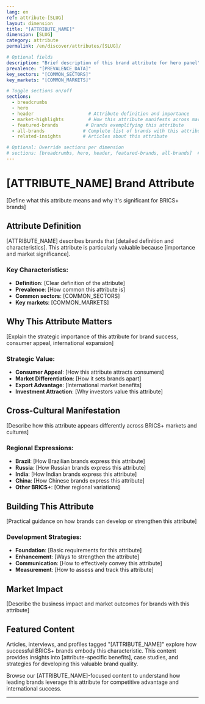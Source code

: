 ```yaml
---
lang: en
ref: attribute-[SLUG]
layout: dimension
title: "[ATTRIBUTE_NAME]"
dimension: [SLUG]
category: attribute
permalink: /en/discover/attributes/[SLUG]/

# Optional fields
description: "Brief description of this brand attribute for hero panel"
prevalence: "[PREVALENCE_DATA]"
key_sectors: "[COMMON_SECTORS]"
key_markets: "[COMMON_MARKETS]"

# Toggle sections on/off
sections:
  - breadcrumbs
  - hero
  - header                    # Attribute definition and importance
  - market-highlights         # How this attribute manifests across markets
  - featured-brands          # Brands exemplifying this attribute
  - all-brands              # Complete list of brands with this attribute
  - related-insights        # Articles about this attribute

# Optional: Override sections per dimension
# sections: [breadcrumbs, hero, header, featured-brands, all-brands]  # Custom order example
---
```


# [ATTRIBUTE_NAME] Brand Attribute

[Define what this attribute means and why it's significant for BRICS+ brands]

## Attribute Definition

[ATTRIBUTE_NAME] describes brands that [detailed definition and characteristics]. This attribute is particularly valuable because [importance and market significance].

### Key Characteristics:
- **Definition**: [Clear definition of the attribute]
- **Prevalence**: [How common this attribute is]
- **Common sectors**: [COMMON_SECTORS]
- **Key markets**: [COMMON_MARKETS]

## Why This Attribute Matters

[Explain the strategic importance of this attribute for brand success, consumer appeal, international expansion]

### Strategic Value:
- **Consumer Appeal**: [How this attribute attracts consumers]
- **Market Differentiation**: [How it sets brands apart]
- **Export Advantage**: [International market benefits]
- **Investment Attraction**: [Why investors value this attribute]

## Cross-Cultural Manifestation

[Describe how this attribute appears differently across BRICS+ markets and cultures]

### Regional Expressions:
- **Brazil**: [How Brazilian brands express this attribute]
- **Russia**: [How Russian brands express this attribute]
- **India**: [How Indian brands express this attribute]
- **China**: [How Chinese brands express this attribute]
- **Other BRICS+**: [Other regional variations]

## Building This Attribute

[Practical guidance on how brands can develop or strengthen this attribute]

### Development Strategies:
- **Foundation**: [Basic requirements for this attribute]
- **Enhancement**: [Ways to strengthen the attribute]
- **Communication**: [How to effectively convey this attribute]
- **Measurement**: [How to assess and track this attribute]

## Market Impact

[Describe the business impact and market outcomes for brands with this attribute]

## Featured Content

Articles, interviews, and profiles tagged "[ATTRIBUTE_NAME]" explore how successful BRICS+ brands embody this characteristic. This content provides insights into [attribute-specific benefits], case studies, and strategies for developing this valuable brand quality.

Browse our [ATTRIBUTE_NAME]-focused content to understand how leading brands leverage this attribute for competitive advantage and international success.

---

<!-- Template Usage Instructions:
1. Replace [PLACEHOLDERS] with actual values
2. Customize sections array to show/hide content blocks
3. Focus on actionable insights for brand development
4. Include cross-cultural perspectives and applications
5. Emphasize strategic and business value
-->